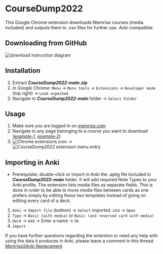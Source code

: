 # CourseDump2022
This Google Chrome extension downloads Memrise courses (media included) and outputs them to .csv files for further use. Anki-compatible.

## Downloading from GitHub
![download instruction diagram](https://user-images.githubusercontent.com/4579891/196221075-c123da2a-fc68-40a8-8836-41abb4109da8.png)

## Installation
1. Extract ***CourseDump2022-main.zip***
2. *In Google Chrome*: `Menu` -> `More tools` -> `Extensions` -> `Developer mode` (top right) -> `Load unpacked`
3. Navigate to ***CourseDump2022-main*** folder -> `Select Folder`

## Usage
1. Make sure you are logged in on [memrise.com](https://memrise.com/)
2. Navigate to any page belonging to a course you want to download ([example-1](https://app.memrise.com/course/1105/speak-esperanto-like-a-nativetm-1/), [example-2](https://app.memrise.com/course/2021573/french-1/3/))
3. ![Chrome extensions icon](https://user-images.githubusercontent.com/4579891/196231354-fc8bb79d-96cf-4930-a9f6-2292fbdbc836.jpg) -> ![CourseDump2022 extension menu entry](https://user-images.githubusercontent.com/4579891/196231410-6530011e-4a53-487e-8cfc-9099181adfc1.jpg)

## Importing in Anki
* Prerequisite: double-click or import in Anki the .apkg file included in ***CourseDump2022-main*** folder. It will add required Note Types to your Anki profile. The extension lists media files as separate fields. This is done in order to be able to move media files between cards as one prefers simply by editing these two templates instead of going on editing every card of a deck.
1. `Anki` -> `Import file` (bottom) -> `Select` imported .csv -> `Open`
2. `Type` -> `Basic (with media)` or `Basic (and reversed card with media)`
3. `Deck` -> `Add` -> Enter a name -> `Ok`
4. `Import` 

If you have further questions regarding the extention or need any help with using the data it produces in Anki, please leave a comment in this thread: [Memrise2Anki Replacement](https://community.memrise.com/t/memrise2anki-replacement/77107)
